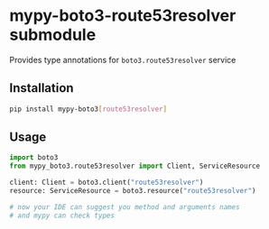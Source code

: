 # mypy-boto3-route53resolver submodule

Provides type annotations for `boto3.route53resolver` service

## Installation

```bash
pip install mypy-boto3[route53resolver]
```

## Usage

```python
import boto3
from mypy_boto3.route53resolver import Client, ServiceResource

client: Client = boto3.client("route53resolver")
resource: ServiceResource = boto3.resource("route53resolver")

# now your IDE can suggest you method and arguments names
# and mypy can check types
```

